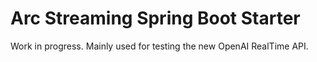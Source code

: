 <!--
SPDX-FileCopyrightText: 2025 Deutsche Telekom AG

SPDX-License-Identifier: CC0-1.0    
-->
# Arc Streaming Spring Boot Starter

Work in progress. Mainly used for testing the new OpenAI RealTime API.